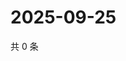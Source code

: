 # 2025-09-25

共 0 条

<!-- BEGIN ZHIHUVIDEO -->
<!-- 最后更新时间 Thu Sep 25 2025 23:11:57 GMT+0800 (China Standard Time) -->

<!-- END ZHIHUVIDEO -->
